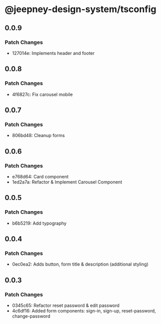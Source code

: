 # @jeepney-design-system/tsconfig

## 0.0.9

### Patch Changes

- 127014e: Implements header and footer

## 0.0.8

### Patch Changes

- 4f6827c: Fix carousel mobile

## 0.0.7

### Patch Changes

- 806bd48: Cleanup forms

## 0.0.6

### Patch Changes

- e768d64: Card component
- 1ed2a7a: Refactor & Implement Carousel Component

## 0.0.5

### Patch Changes

- b6b5219: Add typography

## 0.0.4

### Patch Changes

- 0ec0ea2: Adds button, form title & description (additional styling)

## 0.0.3

### Patch Changes

- 0345c65: Refactor reset password & edit password
- 4c6df16: Added form components: sign-in, sign-up, reset-password, change-password
